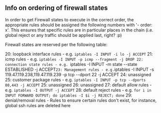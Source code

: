 ## Info on ordering of firewall states

In order to get Firewall states to execute in the correct order, the appropriate rules should be assigned the following numbers with '- order: x'.
This ensures that specific rules are in particular places in the chain (i.e. global reject or any traffic should be applied last, right? :p)

Firewall states are reserved per the following table:

20: loopback interface rules - e.g. `iptables -I INPUT -i lo -j ACCEPT`
21: icmp rules - e.g. `iptables -I INPUT -p icmp --fragment -j DROP
22: connection state rules - e.g. `iptables -I INPUT -m state --state ESTABLISHED -j ACCEPT`
23: Management rules - e.g. `iptables -I INPUT -s 119.47.119.238,119.47.119.239 -p tcp --dport 22 -j ACCEPT
24: unassigned
25: customer package rules - e.g. `iptables -I INPUT -p tcp --dports 80,443 -j ACCEPT`
25: unassigned
26: unassigned
27: default allow rules - e.g. `iptables -I OUTPUT -j ACCEPT`
28: default reject rules - e.g. `for i in INPUT FORWARD OUTPUT; do iptables -I $i -j REJECT; done`
29: denial/removal rules - Rules to ensure certain rules don't exist, for instance, global ssh rules are deleted here

